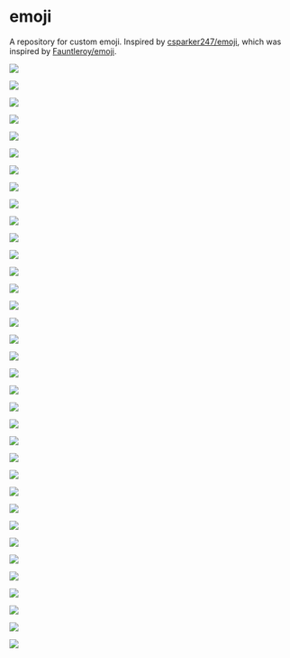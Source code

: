 # emoji
A repository for custom emoji. Inspired by [csparker247/emoji](https://github.com/Fauntleroy/emoji), which was inspired by [Fauntleroy/emoji](https://github.com/Fauntleroy/emoji).

![](https://raw.githubusercontent.com/trayo/slack_emojis/master/all_the_things.png)

![](https://raw.githubusercontent.com/trayo/slack_emojis/master/awesome_kid.png)

![](https://raw.githubusercontent.com/trayo/slack_emojis/master/blank.png)

![](https://raw.githubusercontent.com/trayo/slack_emojis/master/blue_steel.png)

![](https://raw.githubusercontent.com/trayo/slack_emojis/master/cage.png)

![](https://raw.githubusercontent.com/trayo/slack_emojis/master/challenge_accepted.png)

![](https://raw.githubusercontent.com/trayo/slack_emojis/master/clippy.png)

![](https://raw.githubusercontent.com/trayo/slack_emojis/master/cp_head.png)

![](https://raw.githubusercontent.com/trayo/slack_emojis/master/cp_neck.png)

![](https://raw.githubusercontent.com/trayo/slack_emojis/master/deal_with_it.png)

![](https://raw.githubusercontent.com/trayo/slack_emojis/master/doge.png)

![](https://raw.githubusercontent.com/trayo/slack_emojis/master/downvote.png)

![](https://raw.githubusercontent.com/trayo/slack_emojis/master/fez.png)

![](https://raw.githubusercontent.com/trayo/slack_emojis/master/fur_sure.png)

![](https://raw.githubusercontent.com/trayo/slack_emojis/master/gangnam_style.gif)

![](https://raw.githubusercontent.com/trayo/slack_emojis/master/git.png)

![](https://raw.githubusercontent.com/trayo/slack_emojis/master/jackie.jpg)

![](https://raw.githubusercontent.com/trayo/slack_emojis/master/just_do_it.png)

![](https://raw.githubusercontent.com/trayo/slack_emojis/master/just_do_it_bottom.png)

![](https://raw.githubusercontent.com/trayo/slack_emojis/master/just_do_it_top.png)

![](https://raw.githubusercontent.com/trayo/slack_emojis/master/kappa.png)

![](https://raw.githubusercontent.com/trayo/slack_emojis/master/left_shark.gif)

![](https://raw.githubusercontent.com/trayo/slack_emojis/master/owl.png)

![](https://raw.githubusercontent.com/trayo/slack_emojis/master/pow.png)

![](https://raw.githubusercontent.com/trayo/slack_emojis/master/rickroll.gif)

![](https://raw.githubusercontent.com/trayo/slack_emojis/master/rip.png)

![](https://raw.githubusercontent.com/trayo/slack_emojis/master/ruby.png)

![](https://raw.githubusercontent.com/trayo/slack_emojis/master/sad_panda.png)

![](https://raw.githubusercontent.com/trayo/slack_emojis/master/sad_panda_2.png)

![](https://raw.githubusercontent.com/trayo/slack_emojis/master/tip.gif)

![](https://raw.githubusercontent.com/trayo/slack_emojis/master/upvote.png)

![](https://raw.githubusercontent.com/trayo/slack_emojis/master/vim.png)

![](https://raw.githubusercontent.com/trayo/slack_emojis/master/wham.png)

![](https://raw.githubusercontent.com/trayo/slack_emojis/master/woowoo.gif)

![](https://raw.githubusercontent.com/trayo/slack_emojis/master/yolo.jpg)

